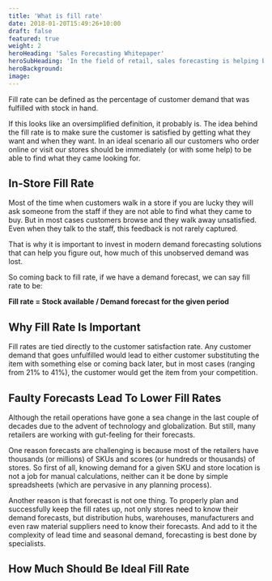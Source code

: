 ```yaml
---
title: 'What is fill rate'
date: 2018-01-20T15:49:26+10:00
draft: false
featured: true
weight: 2
heroHeading: 'Sales Forecasting Whitepaper'
heroSubHeading: 'In the field of retail, sales forecasting is helping business achieve a clear competitive advantage.'
heroBackground: 
image: 
---
```



Fill rate can be defined as the percentage of customer demand that was fulfilled with stock in hand.

If this looks like an oversimplified definition, it probably is. The idea behind the fill rate is to make sure the customer is satisfied by getting what they want and when they want. In an ideal scenario all our customers who order online or visit our stores should be immediately (or with some help) to be able to find what they came looking for.

## In-Store Fill Rate

Most of the time when customers walk in a store if you are lucky they will ask someone from the staff if they are not able to find what they came to buy. But in most cases customers browse and they walk away unsatisfied. Even when they talk to the staff, this feedback is not rarely captured.

That is why it is important to invest in modern demand forecasting solutions that can help you figure out, how much of this unobserved demand was lost.

So coming back to fill rate, if we have a demand forecast, we can say fill rate to be:

**Fill rate = Stock available / Demand forecast for the given period**

## Why Fill Rate Is Important
Fill rates are tied directly to the customer satisfaction rate. Any customer demand that goes unfulfilled would lead to either customer substituting the item with something else or coming back later, but in most cases (ranging from 21% to 41%), the customer would get the item from your competition.

## Faulty Forecasts Lead To Lower Fill Rates

Although the retail operations have gone a sea change in the last couple of decades due to the advent of technology and globalization. But still, many retailers are working with gut-feeling for their forecasts.

One reason forecasts are challenging is because most of the retailers have thousands (or millions) of SKUs and scores (or hundreds or thousands) of stores. So first of all, knowing demand for a given SKU and store location is not a job for manual calculations, neither can it be done by simple spreadsheets (which are pervasive in any planning process).

Another reason is that forecast is not one thing. To properly plan and successfully keep the fill rates up, not only stores need to know their demand forecasts, but distribution hubs, warehouses, manufacturers and even raw material suppliers need to know their forecasts. And add to it the complexity of lead time and seasonal demand, forecasting is best done by specialists.

## How Much Should Be Ideal Fill Rate